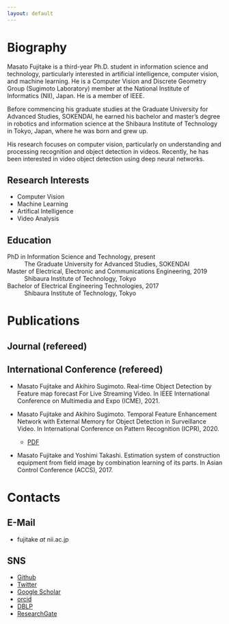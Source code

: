```yaml
---
layout: default
---
```



# Biography
Masato Fujitake is a third-year Ph.D. student in information science and technology, particularly interested in artificial intelligence, computer vision, and machine learning. 
He is a Computer Vision and Discrete Geometry Group (Sugimoto Laboratory) member at the National Institute of Informatics (NII), Japan.
He is a member of IEEE.

Before commencing his graduate studies at the Graduate University for Advanced Studies, SOKENDAI,
he earned his bachelor and master’s degree in robotics and information science at the 
Shibaura Institute of Technology in Tokyo, Japan, where he was born and grew up.

His research focuses on computer vision, particularly on understanding and processing recognition and object detection in videos.
Recently, he has been interested in video object detection using deep neural networks.

## Research Interests
- Computer Vision
- Machine Learning
- Artifical Intelligence
- Video Analysis

## Education
<dl>
<dt>PhD in Information Science and Technology, present</dt>
<dd>The Graduate University for Advanced Studies, SOKENDAI</dd>
<dt>Master of Electrical, Electronic and Communications Engineering, 2019</dt>
<dd>Shibaura Institute of Technology, Tokyo</dd>
<dt>Bachelor of Electrical Engineering Technologies, 2017</dt>
<dd>Shibaura Institute of Technology, Tokyo</dd>
</dl>





# Publications
## Journal (refereed)
## International Conference (refereed)
- Masato Fujitake and Akihiro Sugimoto. Real-time Object Detection by Feature map forecast For Live Streaming Video. In IEEE International Conference on Multimedia and Expo (ICME), 2021.

- Masato Fujitake and Akihiro Sugimoto. Temporal Feature Enhancement Network with External Memory for Object Detection in Surveillance Video. In International Conference on Pattern Recognition (ICPR), 2020.
  - [PDF](pdfs/ICPR2020b.pdf)

- Masato Fujitake and Yoshimi Takashi. Estimation system of construction equipment from field image by combination learning of its parts. In Asian Control Conference (ACCS), 2017.




# Contacts
## E-Mail
- fujitake _at_ nii.ac.jp

## SNS
- [Github](https://github.com/Swall0w)
- [Twitter](https://twitter.com/Swall0wTech)
- [Google Scholar](https://scholar.google.com/citations?user=Bol__jMAAAAJ&hl=ja&authuser=1)
- [orcid](https://orcid.org/0000-0001-7702-499X)
- [DBLP](https://dblp.org/pid/214/5696.html)
- [ResearchGate](https://www.researchgate.net/profile/Masato-Fujitake)


